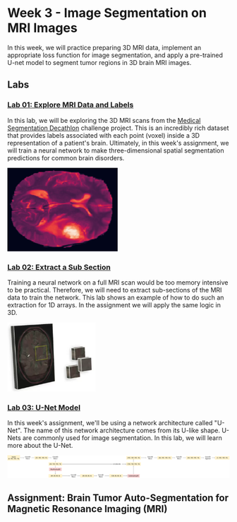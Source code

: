 # Week 3 - Image Segmentation on MRI Images
In this week, we will practice preparing 3D MRI data, implement an appropriate loss function for image segmentation, and apply a pre-trained U-net model to segment tumor regions in 3D brain MRI images.

## Labs
### [Lab 01: Explore MRI Data and Labels](./labs/C1_W3_Lab_1_explore_mri_data_and_labels.ipynb)
In this lab, we will be exploring the 3D MRI scans from the [Medical Segmentation Decathlon](https://decathlon-10.grand-challenge.org/) challenge project. This is an incredibly rich dataset that provides labels associated with each point (voxel) inside a 3D representation of a patient's brain. Ultimately, in this week's assignment, we will train a neural network to make three-dimensional spatial segmentation predictions for common brain disorders.

<img src="./images/mri-slice.png" alt="drawing" width="250"/>

### [Lab 02: Extract a Sub Section](./labs/C1_W3_Lab_2_extract_a_sub_section.ipynb)
Training a neural network on a full MRI scan would be too memory intensive to be practical. Therefore, we will need to extract sub-sections of the MRI data to train the network. This lab shows an example of how to do such an extraction for 1D arrays. In the assignment we will apply the same logic in 3D.


<img src="./images/extract-subslice.png" alt="drawing" width="200"/>

### [Lab 03: U-Net Model](./labs/C1_W3_Lab_3_unet_model.ipynb)
In this week's assignment, we'll be using a network architecture called "U-Net". The name of this network architecture comes from its U-like shape. U-Nets are commonly used for image segmentation. In this lab, we will learn more about the U-Net.

![](./images/U-Net_depth2.png)

## Assignment: Brain Tumor Auto-Segmentation for Magnetic Resonance Imaging (MRI)